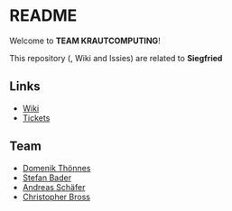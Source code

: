 # README #

Welcome to **TEAM KRAUTCOMPUTING**!

This repository (, Wiki and Issies) are related to **Siegfried**

## Links ##
* [Wiki](https://bitbucket.org/kraut_computing/siegfried/wiki/)
* [Tickets](https://bitbucket.org/kraut_computing/siegfried/issues?status=new&status=open)


## Team ##
* [Domenik Thönnes](@phoenix13)
* [Stefan Bader](@stefaba)
* [Andreas Schäfer](@gentryx)
* [Christopher Bross](@Titzi)